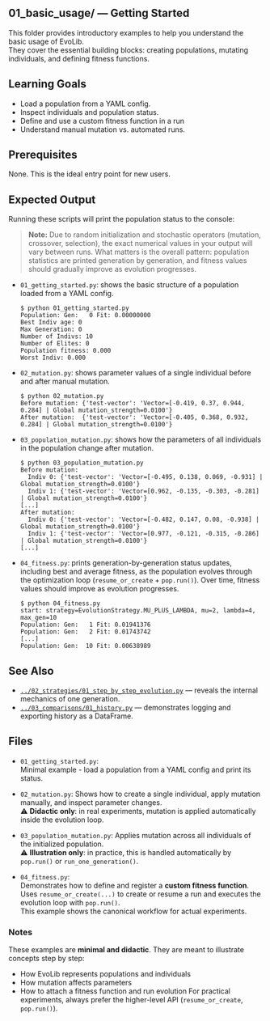 ## 01_basic_usage/ — Getting Started

This folder provides introductory examples to help you understand the basic usage of EvoLib.  
They cover the essential building blocks: creating populations, mutating individuals, and defining fitness functions.

## Learning Goals
- Load a population from a YAML config.
- Inspect individuals and population status.
- Define and use a custom fitness function in a run
- Understand manual mutation vs. automated runs.

## Prerequisites
None. This is the ideal entry point for new users.

## Expected Output

Running these scripts will print the population status to the console:

> **Note:** Due to random initialization and stochastic operators (mutation, crossover, selection),
> the exact numerical values in your output will vary between runs.
> What matters is the overall pattern: population statistics are printed generation by generation,
> and fitness values should gradually improve as evolution progresses.

- `01_getting_started.py`: shows the basic structure of a population loaded from a YAML config.
    ```
    $ python 01_getting_started.py
    Population: Gen:   0 Fit: 0.00000000
    Best Indiv age: 0
    Max Generation: 0
    Number of Indivs: 10
    Number of Elites: 0
    Population fitness: 0.000
    Worst Indiv: 0.000
    ```

- `02_mutation.py`: shows parameter values of a single individual before and after manual mutation.
    ```
    $ python 02_mutation.py 
    Before mutation: {'test-vector': 'Vector=[-0.419, 0.37, 0.944, 0.284] | Global mutation_strength=0.0100'}
    After mutation:  {'test-vector': 'Vector=[-0.405, 0.368, 0.932, 0.284] | Global mutation_strength=0.0100'}
    ```

- `03_population_mutation.py`: shows how the parameters of all individuals in the population change after mutation.
    ```
    $ python 03_population_mutation.py
    Before mutation:
      Indiv 0: {'test-vector': 'Vector=[-0.495, 0.138, 0.069, -0.931] | Global mutation_strength=0.0100'}
      Indiv 1: {'test-vector': 'Vector=[0.962, -0.135, -0.303, -0.281] | Global mutation_strength=0.0100'}
    [...]
    After mutation:
      Indiv 0: {'test-vector': 'Vector=[-0.482, 0.147, 0.08, -0.938] | Global mutation_strength=0.0100'}
      Indiv 1: {'test-vector': 'Vector=[0.977, -0.121, -0.315, -0.286] | Global mutation_strength=0.0100'}
    [...]
    ```

- `04_fitness.py`: prints generation-by-generation status updates, including best and average fitness, as the population evolves through the optimization loop (`resume_or_create` + `pop.run()`). Over time, fitness values should improve as evolution progresses.
    ```
    $ python 04_fitness.py 
    start: strategy=EvolutionStrategy.MU_PLUS_LAMBDA, mu=2, lambda=4, max_gen=10
    Population: Gen:   1 Fit: 0.01941376
    Population: Gen:   2 Fit: 0.01743742
    [...]
    Population: Gen:  10 Fit: 0.00638989
    ```

## See Also
- [`../02_strategies/01_step_by_step_evolution.py`](../02_strategies/01_step_by_step_evolution.py) — reveals the internal mechanics of one generation.
- [`../03_comparisons/01_history.py`](../03_comparisons/01_history.py) — demonstrates logging and exporting history as a DataFrame.

## Files
- `01_getting_started.py`:  
  Minimal example - load a population from a YAML config and print its status.  

- `02_mutation.py`:
  Shows how to create a single individual, apply mutation manually, and inspect parameter changes.<br>
  ⚠️ **Didactic only**: in real experiments, mutation is applied automatically inside the evolution loop.

- `03_population_mutation.py`:
  Applies mutation across all individuals of the initialized population.<br>
  ⚠️ **Illustration only**: in practice, this is handled automatically by `pop.run()` or `run_one_generation()`.

- `04_fitness.py`:  
  Demonstrates how to define and register a **custom fitness function**.  
  Uses `resume_or_create(...)` to create or resume a run and executes the evolution loop with `pop.run()`.  
  This example shows the canonical workflow for actual experiments.


### Notes
These examples are **minimal and didactic**.
They are meant to illustrate concepts step by step:
- How EvoLib represents populations and individuals
- How mutation affects parameters
- How to attach a fitness function and run evolution
For practical experiments, always prefer the higher-level API (`resume_or_create`, `pop.run()`).
